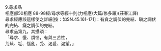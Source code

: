 9.尋求品  
相應部50相應 88-98經/尋求等經十則(力相應/大篇/修多羅)(莊春江譯)  
尋求經應該這樣使之詳細[按：如SN.45.161-171]：有貪之調伏的完結、瞋之調伏的完結、癡之調伏的完結。  
尋求品第九，其攝頌：  
「尋求、慢、煩惱，有與三苦性，  
荒蕪、垢、惱亂，受、渴愛、渴望。」  
  
  
